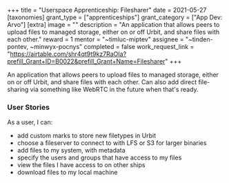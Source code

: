 +++
title = "Userspace Apprenticeship: Filesharer"
date = 2021-05-27
[taxonomies]
grant_type = ["apprenticeships"]
grant_category = ["App Dev: Arvo"]
[extra]
image = ""
description = "An application that allows peers to upload files to managed storage, either on or off Urbit, and share files with each other."
reward = 1
mentor = "~timluc-miptev"
assignee = "~tinden-pontev, ~minwyx-pocnys"
completed = false
work_request_link = "https://airtable.com/shr4qt9t9kz7RaOIa?prefill_Grant+ID=B0022&prefill_Grant+Name=Filesharer"
+++

An application that allows peers to upload files to managed storage, either on or off Urbit, and share files with each other.  Can also add direct file-sharing via something like WebRTC in the future when that's ready.

### User Stories
As a user, I can:
* add custom marks to store new filetypes in Urbit
* choose a fileserver to connect to with LFS or S3 for larger binaries
* add files to my system, with metadata
* specify the users and groups that have access to my files
* view the files I have access to on other ships
* download files to my local machine
